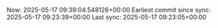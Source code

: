 Now: 2025-05-17 09:39:04.548126+00:00 Earliest commit since sync: 2025-05-17 09:23:39+00:00 Last sync: 2025-05-17 09:23:05+00:00
